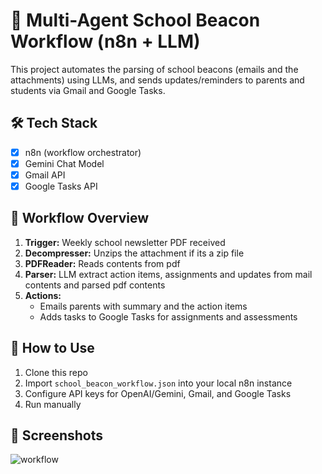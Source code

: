 # 🏫 Multi-Agent School Beacon Workflow (n8n + LLM)

This project automates the parsing of school beacons (emails and the attachments) using LLMs, and sends updates/reminders to parents and students via Gmail and Google Tasks.

## 🛠️ Tech Stack

- [x] n8n (workflow orchestrator)
- [x] Gemini Chat Model 
- [x] Gmail API
- [x] Google Tasks API

## 🔄 Workflow Overview

1. **Trigger:** Weekly school newsletter PDF received
2. **Decompresser:** Unzips the attachment if its a zip file
3. **PDFReader:** Reads contents from pdf
4. **Parser:** LLM extract action items, assignments and updates from mail contents and parsed pdf contents
5. **Actions:**
   - Emails parents with summary and the action items
   - Adds tasks to Google Tasks for assignments and assessments
  
## 🚀 How to Use

1. Clone this repo
2. Import `school_beacon_workflow.json` into your local n8n instance
3. Configure API keys for OpenAI/Gemini, Gmail, and Google Tasks
4. Run manually

## 📸 Screenshots

![workflow](https://github.com/user-attachments/assets/c3b8b5e1-c16e-4016-bfec-2a214b065719)
